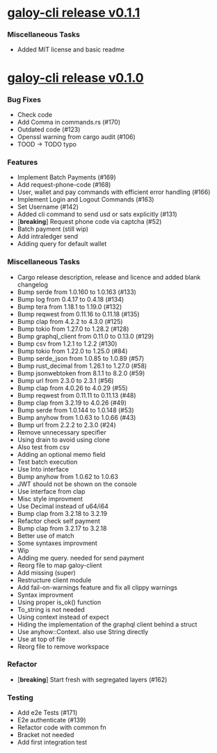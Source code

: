 # [galoy-cli release v0.1.1](https://github.com/GaloyMoney/galoy-cli/releases/tag/v0.1.1)


### Miscellaneous Tasks

- Added MIT license and basic readme

# [galoy-cli release v0.1.0](https://github.com/GaloyMoney/galoy-cli/releases/tag/v0.1.0)


### Bug Fixes

- Check code
- Add Comma in commands.rs (#170)
- Outdated code (#123)
- Openssl warning from cargo audit (#106)
- TOOD -> TODO typo

### Features

- Implement Batch Payments (#169)
- Add request-phone-code (#168)
- User, wallet and pay commands with efficient error handling (#166)
- Implement Login and Logout Commands (#163)
- Set Username (#142)
- Added cli command to send usd or sats explicitly (#131)
- [**breaking**] Request phone code via captcha (#52)
- Batch payment (still wip)
- Add intraledger send
- Adding query for default wallet

### Miscellaneous Tasks

- Cargo release description, release and licence and added blank changelog
- Bump serde from 1.0.160 to 1.0.163 (#133)
- Bump log from 0.4.17 to 0.4.18 (#134)
- Bump tera from 1.18.1 to 1.19.0 (#132)
- Bump reqwest from 0.11.16 to 0.11.18 (#135)
- Bump clap from 4.2.2 to 4.3.0 (#125)
- Bump tokio from 1.27.0 to 1.28.2 (#128)
- Bump graphql_client from 0.11.0 to 0.13.0 (#129)
- Bump csv from 1.2.1 to 1.2.2 (#130)
- Bump tokio from 1.22.0 to 1.25.0 (#84)
- Bump serde_json from 1.0.85 to 1.0.89 (#57)
- Bump rust_decimal from 1.26.1 to 1.27.0 (#58)
- Bump jsonwebtoken from 8.1.1 to 8.2.0 (#59)
- Bump url from 2.3.0 to 2.3.1 (#56)
- Bump clap from 4.0.26 to 4.0.29 (#55)
- Bump reqwest from 0.11.11 to 0.11.13 (#48)
- Bump clap from 3.2.19 to 4.0.26 (#49)
- Bump serde from 1.0.144 to 1.0.148 (#53)
- Bump anyhow from 1.0.63 to 1.0.66 (#43)
- Bump url from 2.2.2 to 2.3.0 (#24)
- Remove unnecessary specifier
- Using drain to avoid using clone
- Also test from csv
- Adding an optional memo field
- Test batch execution
- Use Into interface
- Bump anyhow from 1.0.62 to 1.0.63
- JWT should not be shown on the console
- Use interface from clap
- Misc style improvment
- Use Decimal instead of u64/i64
- Bump clap from 3.2.18 to 3.2.19
- Refactor check self payment
- Bump clap from 3.2.17 to 3.2.18
- Better use of match
- Some syntaxes improvment
- Wip
- Adding me query. needed for send payment
- Reorg file to map galoy-client
- Add missing (super)
- Restructure client module
- Add fail-on-warnings feature and fix all clippy warnings
- Syntax improvment
- Using proper is_ok() function
- To_string is not needed
- Using context instead of expect
- Hiding the implementation of the graphql client behind a struct
- Use anyhow::Context. also use String directly
- Use at top of file
- Reorg file to remove workspace

### Refactor

- [**breaking**] Start fresh with segregated layers (#162)

### Testing

- Add e2e Tests (#171)
- E2e authenticate (#139)
- Refactor code with common fn
- Bracket not needed
- Add first integration test
